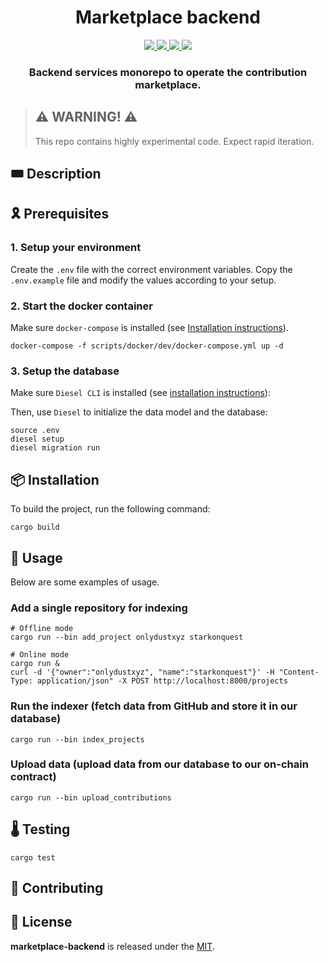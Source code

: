 <div align="center">
  <h1 align="center">Marketplace backend</h1>
  <p align="center">
    <a href="https://discord.gg/onlydust">
        <img src="https://img.shields.io/badge/Discord-6666FF?style=for-the-badge&logo=discord&logoColor=white">
    </a>
    <a href="https://twitter.com/intent/follow?screen_name=onlydust_xyz">
        <img src="https://img.shields.io/badge/Twitter-1DA1F2?style=for-the-badge&logo=twitter&logoColor=white">
    </a>
    <a href="https://contributions.onlydust.xyz/">
        <img src="https://img.shields.io/badge/Contribute-6A1B9A?style=for-the-badge&logo=notion&logoColor=white">
    </a>
    <a href="https://codecov.io/gh/onlydustxyz/marketplace-backend" > 
        <img src="https://img.shields.io/codecov/c/gh/onlydustxyz/marketplace-backend?style=for-the-badge&token=BCU5QG0IFJ"/>
    </a>
  </p>
  
  <h3 align="center">Backend services monorepo to operate the contribution marketplace.</h3>

</h3>
</div>

> ## ⚠️ WARNING! ⚠️
>
> This repo contains highly experimental code.
> Expect rapid iteration.

## 🎟️ Description

## 🎗️ Prerequisites

### 1. Setup your environment

Create the `.env` file with the correct environment variables.
Copy the `.env.example` file and modify the values according to your setup.

### 2. Start the docker container

Make sure `docker-compose` is installed (see [Installation instructions](https://docs.docker.com/compose/install/)).

```
docker-compose -f scripts/docker/dev/docker-compose.yml up -d
```

### 3. Setup the database

Make sure `Diesel CLI` is installed (see [installation instructions](https://diesel.rs/guides/getting-started)):

Then, use `Diesel` to initialize the data model and the database:

```
source .env
diesel setup
diesel migration run
```

## 📦 Installation

To build the project, run the following command:

```
cargo build
```

## 🔬 Usage

Below are some examples of usage.

### Add a single repository for indexing

```
# Offline mode
cargo run --bin add_project onlydustxyz starkonquest

# Online mode
cargo run &
curl -d '{"owner":"onlydustxyz", "name":"starkonquest"}' -H "Content-Type: application/json" -X POST http://localhost:8000/projects
```

### Run the indexer (fetch data from GitHub and store it in our database)

```
cargo run --bin index_projects
```

### Upload data (upload data from our database to our on-chain contract)

```
cargo run --bin upload_contributions
```

## 🌡️ Testing

```
cargo test
```

## 🫶 Contributing

## 📄 License

**marketplace-backend** is released under the [MIT](LICENSE).
